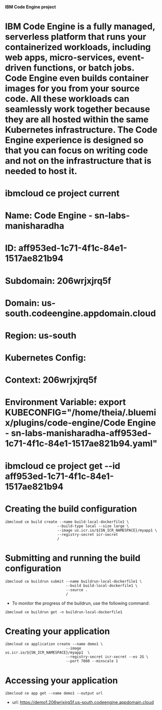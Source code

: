 
#### IBM Code Engine project
# IBM Code Engine is a fully managed, serverless platform that runs your containerized workloads, including web apps, micro-services, event-driven functions, or batch jobs. Code Engine even builds container images for you from your source code. All these workloads can seamlessly work together because they are all hosted within the same Kubernetes infrastructure. The Code Engine experience is designed so that you can focus on writing code and not on the infrastructure that is needed to host it.

# ibmcloud ce project current
# 
# Name:       Code Engine - sn-labs-manisharadha  
# ID:         aff953ed-1c71-4f1c-84e1-1517ae821b94  
# Subdomain:  206wrjxjrq5f  
# Domain:     us-south.codeengine.appdomain.cloud  
# Region:     us-south  

# Kubernetes Config:    
# Context:               206wrjxjrq5f  
# Environment Variable:  export KUBECONFIG="/home/theia/.bluemix/plugins/code-engine/Code Engine - sn-labs-manisharadha-aff953ed-1c71-4f1c-84e1-1517ae821b94.yaml"  

# ibmcloud ce project get --id aff953ed-1c71-4f1c-84e1-1517ae821b94

# Creating the build configuration
``` shell 
ibmcloud ce build create --name build-local-dockerfile1 \
                        --build-type local --size large \
                        --image us.icr.io/${SN_ICR_NAMESPACE}/myapp1 \
                        --registry-secret icr-secret
                        /
```

# Submitting and running the build configuration
``` shell 
ibmcloud ce buildrun submit --name buildrun-local-dockerfile1 \
                            --build build-local-dockerfile1 \
                            --source .
                            /
```
* To monitor the progress of the buildrun, use the following command:
``` shell 
ibmcloud ce buildrun get -n buildrun-local-dockerfile1
```
# Creating your application
``` shell
ibmcloud ce application create --name demo1 \
                            --image us.icr.io/${SN_ICR_NAMESPACE}/myapp1  \
                            --registry-secret icr-secret --es 2G \
                            --port 7860 --minscale 1
```
# Accessing your application
``` shell
ibmcloud ce app get --name demo1 --output url
```
* url: https://demo1.206wrjxjrq5f.us-south.codeengine.appdomain.cloud